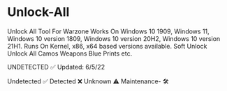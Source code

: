 # Unlock-All
Unlock All Tool For Warzone
Works On Windows 10 1909, Windows 11, Windows 10 version 1809, Windows 10 version 20H2, Windows 10 version 21H1.
Runs On Kernel, x86, x64 based versions available.
Soft Unlock
Unlock All
Camos 
Weapons
Blue Prints etc.

UNDETECTED ✅
Updated: 6/5/22

Undetected ✅
Detected ❌
Unknown ⚠️
Maintenance- 🛠️
